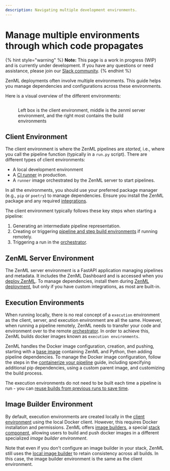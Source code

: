 ```yaml
---
description: Navigating multiple development environments.
---
```


# Manage multiple environments through which code propagates

{% hint style="warning" %}
**Note:** This page is a work in progress (WIP) and is currently under development. If you have any questions or need
assistance, please join our [Slack community](https://zenml.io/slack).
{% endhint %}

ZenML deployments often involve multiple environments. This guide helps you manage dependencies and configurations across these environments.

Here is a visual overview of the different environments:

<figure><img src="../../.gitbook/assets/SystemArchitecture.png" alt=""><figcaption><p>Left box is the client environment, middle is the zenml server environment, and the right most contains the build environments</p></figcaption></figure>

## Client Environment

The client environment is where the ZenML pipelines are *started*, i.e., where you call the pipeline function (typically in a `run.py` script). There are different types of client environments:

- A local development environment
- A [CI runner](../../platform-guide/set-up-your-mlops-platform/productionalize-with-ci-cd-ct.md) in production. 
- A `runner` image orchestrated by the ZenML server to start pipelines.

In all the environments, you should use your preferred package manager (e.g., `pip` or `poetry`) to manage dependencies. Ensure you install the ZenML package and any required [integrations](../component-guide/component-guide.md).

The client environment typically follows these key steps when starting a pipeline:

1. Generating an intermediate pipeline representation.
2. Creating or triggering [pipeline and step build environments](manage-environments.md#build-environments) if running
   remotely.
3. Triggering a run in the [orchestrator](../component-guide/orchestrators/orchestrators.md).

## ZenML Server Environment

The ZenML server environment is a FastAPI application managing pipelines and metadata. It includes the ZenML Dashboard
and is accessed when you [deploy ZenML](../../platform-guide/set-up-your-mlops-platform/deploy-zenml/deploy-zenml.md).
To manage dependencies, install them
during [ZenML deployment](../../platform-guide/set-up-your-mlops-platform/deploy-zenml/deploy-zenml.md), but only if you
have custom integrations, as most are built-in.

## Execution Environments

When running locally, there is no real concept of a `execution` environment as the client, server, and execution environment are
all the same. However, when running a pipeline remotely, ZenML needs to transfer your code and
environment over to the remote [orchestrator](../component-guide/orchestrators/orchestrators.md). In order to achieve this, ZenML builds docker images known
as `execution environments`.

ZenML handles the Docker image configuration, creation, and pushing, starting with a [base image](https://hub.docker.com/r/zenmldocker/zenml) containing ZenML and Python,
then adding pipeline dependencies. To manage the Docker image configuration, follow the steps in
the [containerize your pipeline](containerize-your-pipeline.md) guide, including specifying additional pip dependencies,
using a custom parent image, and customizing the build process.

The execution environments do not need to be built each time a pipeline is run - you
can [reuse builds from previous runs to save time](containerize-your-pipeline.md#reuse-docker-image-builds-from-previous-runs).

## Image Builder Environment

By default, execution environments are created locally in the [client environment](#client-environment) using the local
Docker client. However, this requires Docker installation and permissions. ZenML
offers [image builders](../component-guide/image-builders/), a
special [stack component](../starter-guide/understand-stacks.md), allowing users to build and push docker images in a different specialized *image builder environment*.

Note that even if you don't configure an image builder in your stack, ZenML still uses
the [local image builder](../component-guide/image-builders/local.md) to retain consistency across all builds. In this case, the image builder environment is the same as the client environment.
